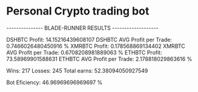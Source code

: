 # Personal Crypto trading bot
--------------- BLADE-RUNNER RESULTS -------------------
 
DSHBTC Profit:  14.15216439608107
DSHBTC AVG Profit per Trade:  0.7466026480450916 %
XMRBTC Profit:  0.178568869134402
XMRBTC AVG Profit per Trade:  0.6708208981889063 %
ETHBTC Profit:  73.58969901588631
ETHBTC AVG Profit per Trade:  2.178818029863616 %
 
Wins:  217 Losses:  245
Total earns:  52.38094050927549
 
Bot Eficiency:  46.96969696969697 %

